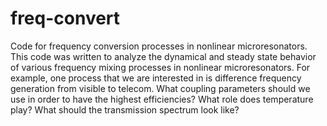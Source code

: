 # freq-convert
Code for frequency conversion processes in nonlinear microresonators.  
This code was written to analyze the dynamical and steady state behavior of various frequency mixing processes
in nonlinear microresonators.  For example, one process that we are interested in is difference frequency generation
from visible to telecom.  What coupling parameters should we use in order to have the highest efficiencies? What role
does temperature play? What should the transmission spectrum look like?
